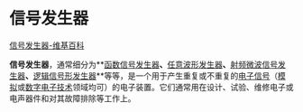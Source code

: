 # 信号发生器

[信号发生器-维基百科](https://zh.wikipedia.org/wiki/%E4%BF%A1%E5%8F%B7%E5%8F%91%E7%94%9F%E5%99%A8)

**信号发生器**，通常细分为**[函数信号发生器](https://zh.wikipedia.org/wiki/函数发生器)**、**[任意波形发生器](https://zh.wikipedia.org/w/index.php?title=任意波形發生器&action=edit&redlink=1)**、**[射频微波信号发生器](https://zh.wikipedia.org/w/index.php?title=射頻微波信號發生器&action=edit&redlink=1)**、**[逻辑信号形发生器](https://zh.wikipedia.org/w/index.php?title=邏輯信號形發生器&action=edit&redlink=1)**等等，是一个用于产生重复或不重复的[电子信号](https://zh.wikipedia.org/wiki/电子信号)（[模拟](https://zh.wikipedia.org/wiki/模拟电路)或[数字电子技术](https://zh.wikipedia.org/wiki/数字电子技术)领域均可）的电子装置。它们通常用在设计、试验、维修电子或电声器件和对其故障排除等工作上。

